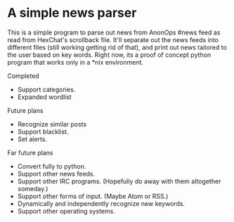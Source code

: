 # A simple news parser
This is a simple program to parse out news from AnonOps #news feed as read from HexChat's scrollback file.
It'll separate out the news feeds into different files (still working getting rid of that), and print out news tailored to the user based on key words.
Right now, its a proof of concept python program that works only in a *nix environment.

Completed
- Support categories.
- Expanded wordlist

Future plans
- Recognize similar posts
- Support blacklist.
- Set alerts.

Far future plans
- Convert fully to python.
- Support other news feeds.
- Support other IRC programs. (Hopefully do away with them altogether someday.)
- Support other forms of input. (Maybe Atom or RSS.)
- Dynamically and independently recognize new keywords.
- Support other operating systems.
